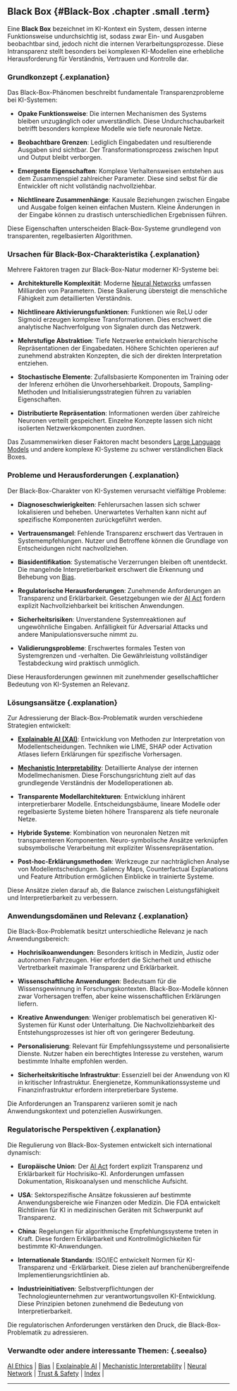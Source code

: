 ## Black Box {#Black-Box .chapter .small .term}

Eine **Black Box** bezeichnet im KI-Kontext ein System, dessen interne Funktionsweise undurchsichtig ist, sodass zwar Ein- und Ausgaben beobachtbar sind, jedoch nicht die internen Verarbeitungsprozesse.
Diese Intransparenz stellt besonders bei komplexen KI-Modellen eine erhebliche Herausforderung für Verständnis, Vertrauen und Kontrolle dar.

### Grundkonzept {.explanation}

Das Black-Box-Phänomen beschreibt fundamentale Transparenzprobleme bei KI-Systemen:

- **Opake Funktionsweise**: Die internen Mechanismen des Systems bleiben unzugänglich oder unverständlich.
Diese Undurchschaubarkeit betrifft besonders komplexe Modelle wie tiefe neuronale Netze.

- **Beobachtbare Grenzen**: Lediglich Eingabedaten und resultierende Ausgaben sind sichtbar.
Der Transformationsprozess zwischen Input und Output bleibt verborgen.

- **Emergente Eigenschaften**: Komplexe Verhaltensweisen entstehen aus dem Zusammenspiel zahlreicher Parameter.
Diese sind selbst für die Entwickler oft nicht vollständig nachvollziehbar.

- **Nichtlineare Zusammenhänge**: Kausale Beziehungen zwischen Eingabe und Ausgabe folgen keinen einfachen Mustern.
Kleine Änderungen in der Eingabe können zu drastisch unterschiedlichen Ergebnissen führen.

Diese Eigenschaften unterscheiden Black-Box-Systeme grundlegend von transparenten, regelbasierten Algorithmen.

### Ursachen für Black-Box-Charakteristika {.explanation}

Mehrere Faktoren tragen zur Black-Box-Natur moderner KI-Systeme bei:

- **Architekturelle Komplexität**: Moderne [Neural Networks](#Neural-Network) umfassen Milliarden von Parametern.
Diese Skalierung übersteigt die menschliche Fähigkeit zum detaillierten Verständnis.

- **Nichtlineare Aktivierungsfunktionen**: Funktionen wie ReLU oder Sigmoid erzeugen komplexe Transformationen.
Dies erschwert die analytische Nachverfolgung von Signalen durch das Netzwerk.

- **Mehrstufige Abstraktion**: Tiefe Netzwerke entwickeln hierarchische Repräsentationen der Eingabedaten.
Höhere Schichten operieren auf zunehmend abstrakten Konzepten, die sich der direkten Interpretation entziehen.

- **Stochastische Elemente**: Zufallsbasierte Komponenten im Training oder der Inferenz erhöhen die Unvorhersehbarkeit.
Dropouts, Sampling-Methoden und Initialisierungsstrategien führen zu variablen Eigenschaften.

- **Distributierte Repräsentation**: Informationen werden über zahlreiche Neuronen verteilt gespeichert.
Einzelne Konzepte lassen sich nicht isolierten Netzwerkkomponenten zuordnen.

Das Zusammenwirken dieser Faktoren macht besonders [Large Language Models](#Large-Language-Model) und andere komplexe KI-Systeme zu schwer verständlichen Black Boxes.

### Probleme und Herausforderungen {.explanation}

Der Black-Box-Charakter von KI-Systemen verursacht vielfältige Probleme:

- **Diagnoseschwierigkeiten**: Fehlerursachen lassen sich schwer lokalisieren und beheben.
Unerwartetes Verhalten kann nicht auf spezifische Komponenten zurückgeführt werden.

- **Vertrauensmangel**: Fehlende Transparenz erschwert das Vertrauen in Systemempfehlungen.
Nutzer und Betroffene können die Grundlage von Entscheidungen nicht nachvollziehen.

- **Biasidentifikation**: Systematische Verzerrungen bleiben oft unentdeckt.
Die mangelnde Interpretierbarkeit erschwert die Erkennung und Behebung von [Bias](#Bias).

- **Regulatorische Herausforderungen**: Zunehmende Anforderungen an Transparenz und Erklärbarkeit.
Gesetzgebungen wie der [AI Act](#AI-Act) fordern explizit Nachvollziehbarkeit bei kritischen Anwendungen.

- **Sicherheitsrisiken**: Unverstandene Systemreaktionen auf ungewöhnliche Eingaben.
Anfälligkeit für Adversarial Attacks und andere Manipulationsversuche nimmt zu.

- **Validierungsprobleme**: Erschwertes formales Testen von Systemgrenzen und -verhalten.
Die Gewährleistung vollständiger Testabdeckung wird praktisch unmöglich.

Diese Herausforderungen gewinnen mit zunehmender gesellschaftlicher Bedeutung von KI-Systemen an Relevanz.

### Lösungsansätze {.explanation}

Zur Adressierung der Black-Box-Problematik wurden verschiedene Strategien entwickelt:

- **[Explainable AI (XAI)](#Explainable-AI)**: Entwicklung von Methoden zur Interpretation von Modellentscheidungen.
Techniken wie LIME, SHAP oder Activation Atlases liefern Erklärungen für spezifische Vorhersagen.

- **[Mechanistic Interpretability](#Mechanistic-Interpretability)**: Detaillierte Analyse der internen Modellmechanismen.
Diese Forschungsrichtung zielt auf das grundlegende Verständnis der Modelloperationen ab.

- **Transparente Modellarchitekturen**: Entwicklung inhärent interpretierbarer Modelle.
Entscheidungsbäume, lineare Modelle oder regelbasierte Systeme bieten höhere Transparenz als tiefe neuronale Netze.

- **Hybride Systeme**: Kombination von neuronalen Netzen mit transparenteren Komponenten.
Neuro-symbolische Ansätze verknüpfen subsymbolische Verarbeitung mit expliziter Wissensrepräsentation.

- **Post-hoc-Erklärungsmethoden**: Werkzeuge zur nachträglichen Analyse von Modellentscheidungen.
Saliency Maps, Counterfactual Explanations und Feature Attribution ermöglichen Einblicke in trainierte Systeme.

Diese Ansätze zielen darauf ab, die Balance zwischen Leistungsfähigkeit und Interpretierbarkeit zu verbessern.

### Anwendungsdomänen und Relevanz {.explanation}

Die Black-Box-Problematik besitzt unterschiedliche Relevanz je nach Anwendungsbereich:

- **Hochrisikoanwendungen**: Besonders kritisch in Medizin, Justiz oder autonomen Fahrzeugen.
Hier erfordert die Sicherheit und ethische Vertretbarkeit maximale Transparenz und Erklärbarkeit.

- **Wissenschaftliche Anwendungen**: Bedeutsam für die Wissensgewinnung in Forschungskontexten.
Black-Box-Modelle können zwar Vorhersagen treffen, aber keine wissenschaftlichen Erklärungen liefern.

- **Kreative Anwendungen**: Weniger problematisch bei generativen KI-Systemen für Kunst oder Unterhaltung.
Die Nachvollziehbarkeit des Entstehungsprozesses ist hier oft von geringerer Bedeutung.

- **Personalisierung**: Relevant für Empfehlungssysteme und personalisierte Dienste.
Nutzer haben ein berechtigtes Interesse zu verstehen, warum bestimmte Inhalte empfohlen werden.

- **Sicherheitskritische Infrastruktur**: Essenziell bei der Anwendung von KI in kritischer Infrastruktur.
Energienetze, Kommunikationssysteme und Finanzinfrastruktur erfordern interpretierbare Systeme.

Die Anforderungen an Transparenz variieren somit je nach Anwendungskontext und potenziellen Auswirkungen.

### Regulatorische Perspektiven {.explanation}

Die Regulierung von Black-Box-Systemen entwickelt sich international dynamisch:

- **Europäische Union**: Der [AI Act](#AI-Act) fordert explizit Transparenz und Erklärbarkeit für Hochrisiko-KI.
Anforderungen umfassen Dokumentation, Risikoanalysen und menschliche Aufsicht.

- **USA**: Sektorspezifische Ansätze fokussieren auf bestimmte Anwendungsbereiche wie Finanzen oder Medizin.
Die FDA entwickelt Richtlinien für KI in medizinischen Geräten mit Schwerpunkt auf Transparenz.

- **China**: Regelungen für algorithmische Empfehlungssysteme treten in Kraft.
Diese fordern Erklärbarkeit und Kontrollmöglichkeiten für bestimmte KI-Anwendungen.

- **Internationale Standards**: ISO/IEC entwickelt Normen für KI-Transparenz und -Erklärbarkeit.
Diese zielen auf branchenübergreifende Implementierungsrichtlinien ab.

- **Industrieinitiativen**: Selbstverpflichtungen der Technologieunternehmen zur verantwortungsvollen KI-Entwicklung.
Diese Prinzipien betonen zunehmend die Bedeutung von Interpretierbarkeit.

Die regulatorischen Anforderungen verstärken den Druck, die Black-Box-Problematik zu adressieren.

### Verwandte oder andere interessante Themen: {.seealso}

[AI Ethics](#AI-Ethics) |
[Bias](#Bias) |
[Explainable AI](#Explainable-AI) |
[Mechanistic Interpretability](#Mechanistic-Interpretability) |
[Neural Network](#Neural-Network) |
[Trust & Safety](#Trust-and-Safety) |
[Index](#Index) |

----


